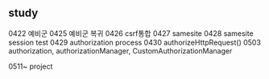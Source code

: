 ## study
0422 예비군
0425 예비군 복귀
0426 csrf통합
0427 samesite
0428 samesite session test
0429 authorization process
0430 authorizeHttpRequest()
0503 authorization, authorizationManager, CustomAuthorizationManager



0511~ project
